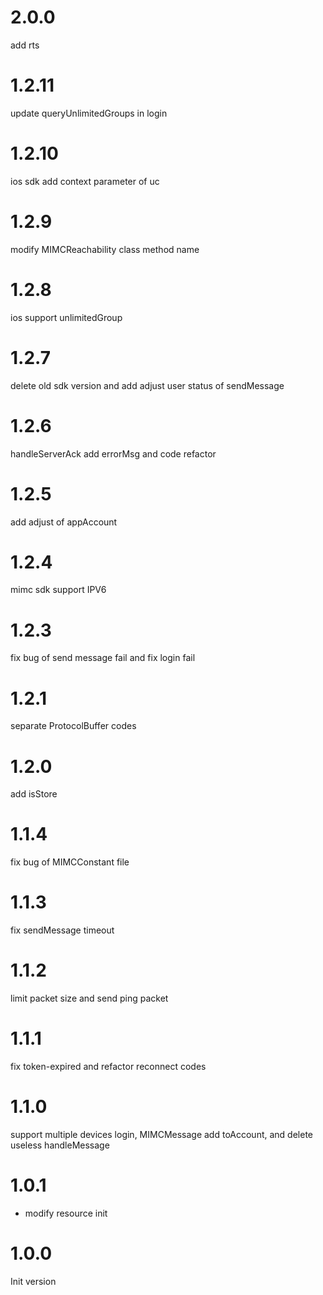 # 2.0.0
add rts
# 1.2.11
update queryUnlimitedGroups in login
# 1.2.10
ios sdk add context parameter of uc
# 1.2.9
modify MIMCReachability class method name
# 1.2.8
ios support unlimitedGroup
# 1.2.7
delete old sdk version and add adjust user status of sendMessage
# 1.2.6
handleServerAck add errorMsg and code refactor
# 1.2.5
add adjust of appAccount
# 1.2.4
mimc sdk support IPV6
# 1.2.3
fix bug of send message fail and fix login fail
# 1.2.1
separate ProtocolBuffer codes
# 1.2.0
add isStore
# 1.1.4
fix bug of MIMCConstant file
# 1.1.3
fix sendMessage timeout
# 1.1.2
limit packet size and send ping packet
# 1.1.1
fix token-expired and refactor reconnect codes
# 1.1.0
support multiple devices login, MIMCMessage add toAccount, and delete useless handleMessage
# 1.0.1
+ modify resource init
# 1.0.0
Init version
